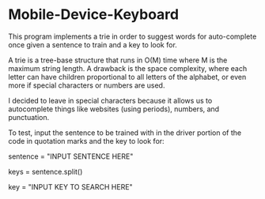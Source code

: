 # Mobile-Device-Keyboard
This program implements a trie in order to suggest words for auto-complete once given a sentence to train and a key to look for.

A trie is a tree-base structure that runs in O(M) time where M is the maximum string length. A drawback is the space complexity, where each letter can have children proportional to all letters of the alphabet, or even more if special characters or numbers are used.

I decided to leave in special characters because it allows us to autocomplete things like websites (using periods), numbers, and punctuation.


To test, input the sentence to be trained with in the driver portion of the code in quotation marks and the key to look for:

sentence = "INPUT SENTENCE HERE"

keys = sentence.split()

key = "INPUT KEY TO SEARCH HERE"
